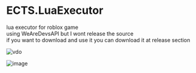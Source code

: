 # ECTS.LuaExecutor
lua executor for roblox game 
<br/>
using WeAreDevsAPI but I wont release the source
<br/>
if you want to download and use it you can download it at release section
<br/>

![vdo](https://www.youtube.com/watch?v=W3YrsR9q0nI)

![image](https://user-images.githubusercontent.com/47096657/187244445-9e7fac9f-6bb9-4514-b42f-3b74e7629d29.png)
